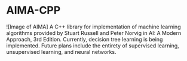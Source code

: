 # AIMA-CPP
![Image of AIMA]
A C++ library for implementation of machine learning algorithms provided by Stuart Russell and Peter Norvig in AI: A Modern Approach, 3rd Edition.
Currently, decision tree learning is being implemented. Future plans include the entirety of supervised learning, unsupervised learning, and neural networks.
